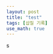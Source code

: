 ```yaml
---
layout: post
title: "test"
tags: [삽질 기록]
use_math: true
---
```

<script src="https://gist.github.com/Soohee410/e38d0913687fe217e65c8b16b62cc57b.js"></script>s
